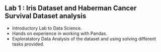 ## Lab 1 : Iris Dataset and Haberman Cancer Survival Dataset analysis
- Introductory Lab to Data Science. 
- Hands on experience in working with Pandas.
- Exploratatory Data Analysis of the dataset and using solving different tasks provided.